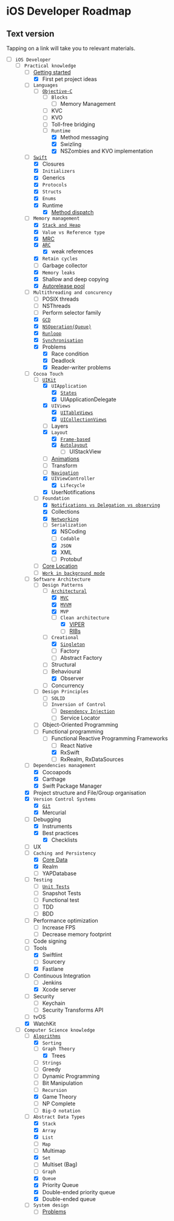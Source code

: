 # iOS Developer Roadmap
## Text version
Tapping on a link will take you to relevant materials.

- [ ] `iOS Developer`
    - [ ] `Practical knowledge`
        - [ ] [Getting started](Resources/iOS_Developer/Practical_knowledge/Getting_started/RESOURCES.md)
            - [x] First pet project ideas
        - [ ] `Languages`
            - [ ] [`Objective-C`](Resources/iOS_Developer/Practical_knowledge/Languages/Objective-C/RESOURCES.md)
                - [ ] `Blocks`
                    - [ ] Memory Management
                - [ ] KVC
                - [ ] KVO
                - [ ] Toll-free bridging
                - [ ] `Runtime`
                    - [x] Method messaging
                    - [x] Swizling
                    - [x] NSZombies and KVO implementation
        - [ ] [`Swift`](Resources/iOS_Developer/Practical_knowledge/Swift/RESOURCES.md)
            - [x] Closures
            - [x] `Initializers`
            - [x] Generics
            - [x] `Protocols`
            - [x] `Structs`
            - [x] `Enums`
            - [x] Runtime
                - [x] [Method dispatch](Resources/iOS_Developer/Practical_knowledge/Swift/Runtime/Method_dispatch/RESOURCES.md)
        - [ ] `Memory management`
            - [x] [`Stack and Heap`](Resources/iOS_Developer/Practical_knowledge/Memory_management/Stack_and_Heap/RESOURCES.md)
            - [x] `Value vs Reference type`
            - [x] [MRC](Resources/iOS_Developer/Practical_knowledge/Memory_management/MRC/RESOURCES.md)
            - [x] [`ARC`](Resources/iOS_Developer/Practical_knowledge/Memory_management/ARC/RESOURCES.md)
                - [x] weak references
            - [x] `Retain cycles`
            - [ ] Garbage collector
            - [x] `Memory leaks`
            - [x] Shallow and deep copying
            - [x] [Autorelease pool](Resources/iOS_Developer/Practical_knowledge/Memory_management/Autorelease_pool/RESOURCES.md)
        - [ ] `Multithreading and concurency`
            - [ ] POSIX threads
            - [ ] NSThreads
            - [ ] Perform selector family
            - [x] [`GCD`](Resources/iOS_Developer/Practical_knowledge/Multithreading_and_concurency/GCD/RESOURCES.md)
            - [x] [`NSOperation(Queue)`](Resources/iOS_Developer/Practical_knowledge/Multithreading_and_concurency/NSOperation(Queue)/RESOURCES.md)
            - [x] [`Runloop`](Resources/iOS_Developer/Practical_knowledge/Multithreading_and_concurency/Runloop/RESOURCES.md)
            - [x] [`Synchronisation`](Resources/iOS_Developer/Practical_knowledge/Multithreading_and_concurency/Synchronisation/RESOURCES.md)
            - [x] Problems
                - [x] Race condition
                - [x] Deadlock
                - [x] Reader-writer problems
        - [ ] `Cocoa Touch`
            - [ ] [`UIKit`](Resources/iOS_Developer/Practical_knowledge/Cocoa_Touch/UIKit/RESOURCES.md)
                - [x] `UIApplication`
                    - [x] [`States`](Resources/iOS_Developer/Practical_knowledge/Cocoa_Touch/UIKit/UIApplication/States/RESOURCES.md)
                    - [x] UIApplicationDelegate
                - [x] `UIViews`
                    - [x] [`UITableViews`](Resources/iOS_Developer/Practical_knowledge/Cocoa_Touch/UIKit/UIViews/UITableViews/RESOURCES.md)
                    - [x] [`UICollectionViews`](Resources/iOS_Developer/Practical_knowledge/Cocoa_Touch/UIKit/UIViews/UICollectionViews/RESOURCES.md)
                - [ ] Layers
                - [x] `Layout`
                    - [x] [`Frame-based`](Resources/iOS_Developer/Practical_knowledge/Cocoa_Touch/UIKit/Layout/Frame-based/RESOURCES.md)
                    - [x] [`Autolayout`](Resources/iOS_Developer/Practical_knowledge/Cocoa_Touch/UIKit/Layout/Autolayout/RESOURCES.md)
                        - [ ] UIStackView
                - [ ] [Animations](Resources/iOS_Developer/Practical_knowledge/Cocoa_Touch/UIKit/Animations/RESOURCES.md)
                - [ ] Transform
                - [ ] [`Navigation`](Resources/iOS_Developer/Practical_knowledge/Cocoa_Touch/UIKit/Navigation/RESOURCES.md)
                - [x] `UIViewController`
                    - [x] `Lifecycle`
                - [x] UserNotifications
            - [ ] `Foundation`
                - [x] [`Notifications vs Delegation vs observing`](Resources/iOS_Developer/Practical_knowledge/Cocoa_Touch/Foundation/Notifications_vs_Delegation_vs_observing/RESOURCES.md)
                - [x] Collections
                - [x] [`Networking`](Resources/iOS_Developer/Practical_knowledge/Cocoa_Touch/Foundation/Networking/RESOURCES.md)
                - [ ] `Serialization`
                    - [x] NSCoding
                    - [ ] `Codable`
                    - [x] `JSON`
                    - [x] XML
                    - [ ] Protobuf
            - [ ] [Core Location](Resources/iOS_Developer/Practical_knowledge/Cocoa_Touch/Core_Location/RESOURCES.md)
            - [ ] [`Work in background mode`](Resources/iOS_Developer/Practical_knowledge/Cocoa_Touch/Work_in_background_mode/RESOURCES.md)
        - [ ] `Software Architecture`
            - [ ] `Design Patterns`
                - [ ] [`Architectural`](Resources/iOS_Developer/Practical_knowledge/Software_Architecture/Design_Patterns/Architectural/RESOURCES.md)
                    - [x] [`MVC`](Resources/iOS_Developer/Practical_knowledge/Software_Architecture/Design_Patterns/Architectural/MVC/RESOURCES.md)
                    - [x] [`MVVM`](Resources/iOS_Developer/Practical_knowledge/Software_Architecture/Design_Patterns/Architectural/MVVM/RESOURCES.md)
                    - [x] `MVP`
                    - [ ] `Clean architecture`
                        - [x] [VIPER](Resources/iOS_Developer/Practical_knowledge/Software_Architecture/Design_Patterns/Architectural/Clean_architecture/VIPER/RESOURCES.md)
                        - [ ] [RIBs](Resources/iOS_Developer/Practical_knowledge/Software_Architecture/Design_Patterns/Architectural/Clean_architecture/RIBs/RESOURCES.md)
                - [ ] `Creational`
                    - [x] [`Singleton`](Resources/iOS_Developer/Practical_knowledge/Software_Architecture/Design_Patterns/Creational/Singleton/RESOURCES.md)
                    - [ ] Factory
                    - [ ] Abstract Factory
                - [ ] Structural
                - [ ] Behavioural
                    - [x] Observer
                - [ ] Concurrency
            - [ ] `Design Principles`
                - [ ] `SOLID`
                - [ ] `Inversion of Control`
                    - [ ] [`Dependency Injection`](Resources/iOS_Developer/Practical_knowledge/Software_Architecture/Design_Principles/Inversion_of_Control/Dependency_Injection/RESOURCES.md)
                    - [ ] Service Locator
            - [ ] Object-Oriented Programming
            - [ ] Functional programming
                - [ ] Functional Reactive Programming Frameworks
                    - [ ] React Native
                    - [x] RxSwift
                    - [ ] RxRealm, RxDataSources
        - [ ] `Dependencies management`
            - [x] Cocoapods
            - [x] Carthage
            - [x] Swift Package Manager
        - [x] Project structure and File/Group organisation
        - [x] `Version Control Systems`
            - [x] [`Git`](Resources/iOS_Developer/Practical_knowledge/Version_Control_Systems/Git/RESOURCES.md)
            - [x] Mercurial
        - [ ] Debugging
            - [x] Instruments
            - [x] Best practices
                - [x] Checklists
        - [ ] UX
        - [ ] `Caching and Persistency`
            - [x] [Core Data](Resources/iOS_Developer/Practical_knowledge/Caching_and_Persistency/Core_Data/RESOURCES.md)
            - [x] Realm
            - [ ] YAPDatabase
        - [ ] `Testing`
            - [ ] [`Unit Tests`](Resources/iOS_Developer/Practical_knowledge/Testing/Unit_Tests/RESOURCES.md)
            - [ ] Snapshot Tests
            - [ ] Functional test
            - [ ] TDD
            - [ ] BDD
        - [ ] Performance optimization
            - [ ] Increase FPS
            - [ ] Decrease memory footprint
        - [ ] Code signing
        - [ ] Tools
            - [x] Swiftlint
            - [ ] Sourcery
            - [x] Fastlane
        - [ ] Continuous Integration
            - [ ] Jenkins
            - [x] Xcode server
        - [ ] Security
            - [ ] Keychain
            - [ ] Security Transforms API
        - [ ] tvOS
        - [x] WatchKit
    - [ ] `Computer Science knowledge`
        - [ ] [`Algorithms`](Resources/iOS_Developer/Computer_Science_knowledge/Algorithms/RESOURCES.md)
            - [x] `Sorting`
            - [ ] `Graph Theory`
                - [x] Trees
            - [ ] `Strings`
            - [ ] Greedy
            - [ ] Dynamic Programming
            - [ ] Bit Manipulation
            - [ ] `Recursion`
            - [x] Game Theory
            - [ ] NP Complete
            - [ ] `Big-O notation`
        - [ ] `Abstract Data Types`
            - [x] `Stack`
            - [x] `Array`
            - [x] `List`
            - [ ] `Map`
            - [ ] Multimap
            - [x] `Set`
            - [ ] Multiset (Bag)
            - [ ] `Graph`
            - [x] `Queue`
            - [x] Priority Queue
            - [x] Double-ended priority queue
            - [x] Double-ended queue
        - [ ] `System design`
            - [ ] [Problems](Resources/iOS_Developer/Computer_Science_knowledge/System_design/Problems/RESOURCES.md)

